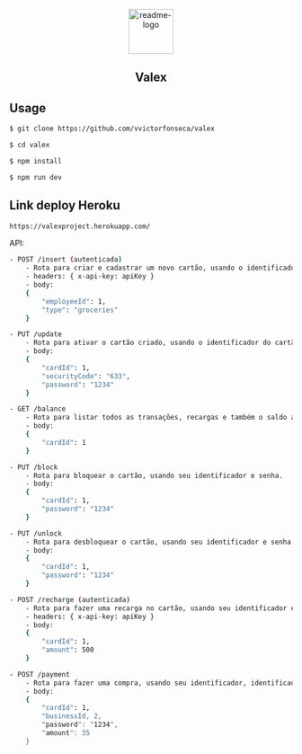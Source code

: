 <p align="center">
  <a href="https://github.com/vvictorfonseca/valex">
    <img src="./readme.png" alt="readme-logo" width="80" height="80">
  </a>

  <h2 align="center">
    Valex
  </h2>
</p>

## Usage

```bash
$ git clone https://github.com/vvictorfonseca/valex

$ cd valex

$ npm install

$ npm run dev
```
## Link deploy Heroku

```bash
https://valexproject.herokuapp.com/
```
API:

```bash
- POST /insert (autenticada)
    - Rota para criar e cadastrar um novo cartão, usando o identificador do empregado e o tipo do cartão.
    - headers: { x-api-key: apiKey }
    - body: 
    {
        "employeeId": 1,
        "type": "groceries"
    }
```
```bash
- PUT /update
    - Rota para ativar o cartão criado, usando o identificador do cartão, seu código de segurança e uma senha.
    - body: 
    {
        "cardId": 1,
        "securityCode": "633",
        "password": "1234"
    }
```
```bash
- GET /balance
    - Rota para listar todos as transações, recargas e também o saldo atual do cartão, usando seu identificador.
    - body: 
    {
        "cardId": 1
    }
```
```bash
- PUT /block
    - Rota para bloquear o cartão, usando seu identificador e senha.
    - body: 
    {
        "cardId": 1,
        "password": "1234"
    }
```
```bash
- PUT /unlock
    - Rota para desbloquear o cartão, usando seu identificador e senha.
    - body: 
    {
        "cardId": 1,
        "password": "1234"
    }
```
```bash
- POST /recharge (autenticada)
    - Rota para fazer uma recarga no cartão, usando seu identificador e o valor a ser colocado
    - headers: { x-api-key: apiKey }
    - body: 
    {
        "cardId": 1,
        "amount": 500
    }
```
```bash
- POST /payment
    - Rota para fazer uma compra, usando seu identificador, identificador do estabelecimento, sua senha e o valor a ser pago.
    - body: 
    {
        "cardId": 1,
        "businessId, 2,
        "password": "1234",
        "amount": 35
    }
```
